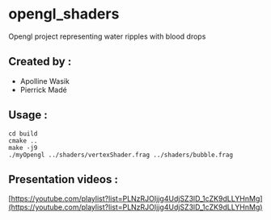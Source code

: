 # opengl_shaders

Opengl project representing water ripples with blood drops

## Created by :

- Apolline Wasik
- Pierrick Madé

## Usage :

```
cd build
cmake ..
make -j9
./myOpengl ../shaders/vertexShader.frag ../shaders/bubble.frag
```

## Presentation videos :

[https://youtube.com/playlist?list=PLNzRJOIjjg4UdjSZ3lD_1cZK9dLLYHnMg](https://youtube.com/playlist?list=PLNzRJOIjjg4UdjSZ3lD_1cZK9dLLYHnMg)